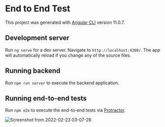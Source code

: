 # End to End Test

This project was generated with [Angular CLI](https://github.com/angular/angular-cli) version 11.0.7.

## Development server

Run `ng serve` for a dev server. Navigate to `http://localhost:4200/`. The app will automatically reload if you change any of the source files.

## Running backend

Run `npm run server` to execute the backend application.

## Running end-to-end tests

Run `npm e2e` to execute the end-to-end tests via [Protractor](http://www.protractortest.org/).

![Screenshot from 2022-02-23 03-07-26](https://user-images.githubusercontent.com/49297012/155269368-73c11cf4-86d6-442f-bde5-a107400c7e8c.png)
